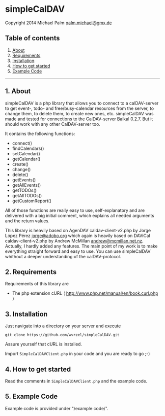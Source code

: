 simpleCalDAV
============

Copyright 2014 Michael Palm <palm.michael@gmx.de>

Table of contents
-----------------

1. [About](#1-about)
2. [Requirements](#2-requirements)
3. [Installation](#3-installation)
4. [How to get started](#4-how-to-get-started)
5. [Example Code](#5-example-code)

------------------------

## 1. About

simpleCalDAV is a php library that allows you to connect to a calDAV-server to get event-, todo-
and free/busy-calendar resources from the server, to change them, to delete them, to create new
ones, etc.
simpleCalDAV was made and tested for connections to the CalDAV-server Baikal 0.2.7. But it should
work with any other CalDAV-server too.

It contains the following functions:
  - connect()
  - findCalendars()
  - setCalendar()
  - getCalendar()
  - create()
  - change()
  - delete()
  - getEvents()
  - getAllEvents()
  - getTODOs()
  - getAllTODOs()
  - getCustomReport()

All of those functions are really easy to use, self-explanatory and are delivered with a big initial
comment, which explains all needed arguments and the return values.

This library is heavily based on AgenDAV caldav-client-v2.php by Jorge López Pérez <jorge@adobo.org>
which again is heavily based on DAViCal caldav-client-v2.php by Andrew McMillan
<andrew@mcmillan.net.nz>.
Actually, I hardly added any features. The main point of my work is to make everything straight
forward and easy to use. You can use simpleCalDAV whithout a deeper understanding of the
calDAV-protocol.


## 2. Requirements

Requirements of this library are
  - The php extension cURL ( http://www.php.net/manual/en/book.curl.php )


## 3. Installation

Just navigate into a directory on your server and execute

    git clone https://github.com/wvrzel/simpleCalDAV.git

Assure yourself that cURL is installed.

Import `SimpleCalDAVClient.php` in your code and you are ready to go ;-)


## 4. How to get started

Read the comments in `SimpleCalDAVClient.php` and the example code.


## 5. Example Code

Example code is provided under "/example code/".
